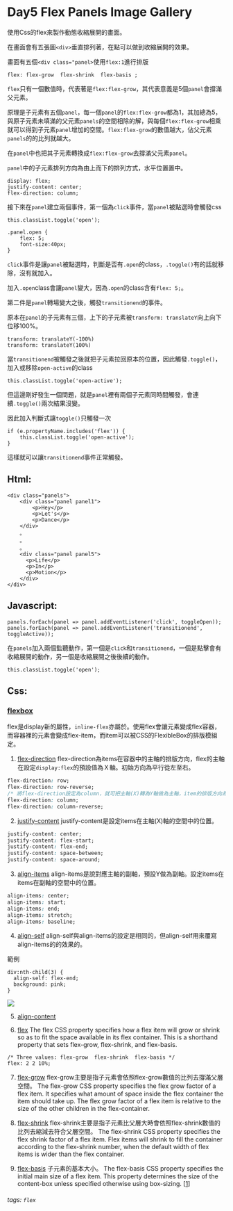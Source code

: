 # Day5 Flex Panels Image Gallery

使用Css的flex來製作動態收縮展開的畫面。

在畫面會有五張圖`<div>`垂直排列著，在點可以做到收縮展開的效果。

畫面有五個`<div class="panel>`使用`flex:1`進行排版

```css=
flex: flex-grow  flex-shrink  flex-basis ;
```

`flex`只有一個數值時，代表著是`flex:flex-grow`，其代表意義是5個`panel`會撐滿父元素。

原理是子元素有五個`panel`，每一個`panel`的`flex:flex-grow`都為1，其加總為5，與原子元素未填滿的父元素`panels`的空間相除的解，與每個`flex:flex-grow`相乘就可以得到子元素`panel`增加的空間。`flex:flex-grow`的數值越大，佔父元素`panels`的的比列就越大。

在`panel`中也把其子元素轉換成`flex:flex-grow`去撐滿父元素`panel`。

`panel`中的子元素排列方向為由上而下的排列方式，水平位置置中。

```css=
display: flex;
justify-content: center; 
flex-direction: column;
```

接下來在`panel`建立兩個事件，第一個為`click`事件，當`panel`被點選時會觸發css

```javascript=
this.classList.toggle('open');
```

```css=
.panel.open {
    flex: 5;
    font-size:40px;
}
```

`click`事件是讓`panel`被點選時，判斷是否有`.open`的class，`.toggle()`有的話就移除，沒有就加入。

加入`.open`class會讓`panel`變大，因為`.open`的class含有`flex: 5;`。

第二件是`panel`轉場變大之後，觸發`transitionend`的事件。

原本在`panel`的子元素有三個，上下的子元素被`transform: translateY`向上向下位移100%。

```css=
transform: translateY(-100%)
transform: translateY(100%)
```

當`transitionend`被觸發之後就把子元素拉回原本的位置，因此觸發`.toggle()`，加入或移除`open-active`的class

```javascript=
this.classList.toggle('open-active');
```

但這邊剛好發生一個問題，就是`panel`裡有兩個子元素同時間觸發，會連續`.toggle()`兩次結果沒變。

因此加入判斷式讓`toggle()`只觸發一次

```javascript=
if (e.propertyName.includes('flex')) {
    this.classList.toggle('open-active');
}
```

這樣就可以讓`transitionend`事件正常觸發。

## Html:

```htmlmixed=
<div class="panels">
    <div class="panel panel1">
        <p>Hey</p>
        <p>Let's</p>
        <p>Dance</p>
    </div>
    。
    。
    。
    <div class="panel panel5">
      <p>Life</p>
      <p>In</p>
      <p>Motion</p>
    </div>
</div>
```

## Javascript:

```javascript=
panels.forEach(panel => panel.addEventListener('click', toggleOpen));
panels.forEach(panel => panel.addEventListener('transitionend', toggleActive));
```

在`panels`加入兩個監聽動作，第一個是`click`和`transitionend`，一個是點擊會有收縮展開的動作，另一個是收縮展開之後後續的動作。

```javascript=
this.classList.toggle('open');
```

## Css:

### [flexbox](https://developer.mozilla.org/en-US/docs/Glossary/Flex)
   flex是display新的屬性，`inline-flex`亦屬於。使用flex會讓元素變成flex容器，而容器裡的元素會變成flex-item，而item可以被CSS的FlexibleBox的排版模組定。
   
1. [flex-direction](https://developer.mozilla.org/en-US/docs/Web/CSS/flex-direction)
   flex-direction為items在容器中的主軸的排版方向，flex的主軸在設定`display:flex`的預設值為Ｘ軸。初始方向為平行從左至右。
   
```css
flex-direction: row;
flex-direction: row-reverse;
/* 將flex-direction設定為column，就可把主軸(X)轉為Y軸做為主軸，item的排版方向為從上至下的垂直方向。 */
flex-direction: column;
flex-direction: column-reverse;
```
   
2. [justify-content](https://developer.mozilla.org/en-US/docs/Web/CSS/justify-content)
    justify-content是設定items在主軸(X)軸的空間中的位置。

```css
justify-content: center;
justify-content: flex-start;
justify-content: flex-end; 
justify-content: space-between; 
justify-content: space-around;
```

3. [align-items](https://developer.mozilla.org/en-US/docs/Web/CSS/align-items)
   align-items是說對應主軸的副軸，預設Y做為副軸。設定items在items在副軸的空間中的位置。

```css
align-items: center;
align-items: start;
align-items: end;
align-items: stretch;
align-items: baseline; 
```

4. [align-self](https://developer.mozilla.org/en-US/docs/Web/CSS/align-self) 
   align-self與align-items的設定是相同的，但align-self用來覆寫align-items的的效果的。

範例
```css=
div:nth-child(3) {
  align-self: flex-end;
  background: pink;
}
```

![](https://i.imgur.com/l10BFWM.png)

5. [align-content](https://developer.mozilla.org/en-US/docs/Web/CSS/align-content)



6. [flex](https://developer.mozilla.org/zh-TW/docs/Web/CSS/flex) 
   The flex CSS property specifies how a flex item will grow or shrink so as to fit the space available in its flex container. This is a shorthand property that sets flex-grow, flex-shrink, and flex-basis. 

```css=
/* Three values: flex-grow  flex-shrink  flex-basis */
flex: 2 2 10%;
```

7. [flex-grow](https://developer.mozilla.org/en-US/docs/Web/CSS/flex-grow) 
   flex-grow主要是指子元素會依照flex-grow數值的比列去撐滿父層空間。
   The flex-grow CSS property specifies the flex grow factor of a flex item. It specifies what amount of space inside the flex container the item should take up. The flex grow factor of a flex item is relative to the size of the other children in the flex-container. 

8. [flex-shrink](https://developer.mozilla.org/en-US/docs/Web/CSS/flex-grow) 
   flex-shrink主要是指子元素比父層大時會依照flex-shrink數值的比列去縮減去符合父層空間。
   The flex-shrink CSS property specifies the flex shrink factor of a flex item. Flex items will shrink to fill the container according to the flex-shrink number, when the default width of flex items is wider than the flex container. 

9. [flex-basis](https://developer.mozilla.org/en-US/docs/Web/CSS/flex-basis) 
   子元素的基本大小。
   The flex-basis CSS property specifies the initial main size of a flex item. This property determines the size of the content-box unless specified otherwise using box-sizing. 
[[1](http://www.oxxostudio.tw/articles/201501/css-flexbox.html)]

###### tags: `flex`
